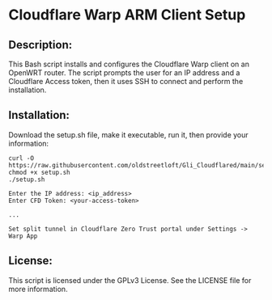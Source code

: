 # Cloudflare Warp ARM Client Setup
## Description:
This Bash script installs and configures the Cloudflare Warp client on an OpenWRT router. The script prompts the user for an IP address and a Cloudflare Access token, then it uses SSH to connect and perform the installation.

## Installation:
Download the setup.sh file, make it executable, run it, then provide your information:

```
curl -O https://raw.githubusercontent.com/oldstreetloft/Gli_Cloudflared/main/setup.sh
chmod +x setup.sh
./setup.sh
```
```
Enter the IP address: <ip_address>
Enter CFD Token: <your-access-token>

...

Set split tunnel in Cloudflare Zero Trust portal under Settings -> Warp App
```

## License:
This script is licensed under the GPLv3 License. See the LICENSE file for more information.